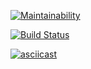 [![Maintainability](https://api.codeclimate.com/v1/badges/d613e1da60450d2fc47a/maintainability)](https://codeclimate.com/github/ElijahCode/project-lvl1-s462/maintainability)


[![Build Status](https://travis-ci.org/ElijahCode/project-lvl1-s462.svg?branch=master)](https://travis-ci.org/ElijahCode/project-lvl1-s462)


[![asciicast](https://asciinema.org/a/I8mH34pBEyrlusjssT5eWYjz7.svg)](https://asciinema.org/a/I8mH34pBEyrlusjssT5eWYjz7)
